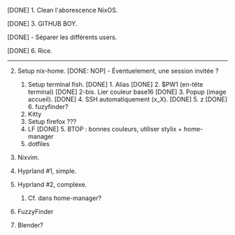 [DONE] 1.  Clean l'aborescence NixOS.

[DONE] 3.  GITHUB BOY.

[DONE]     - Séparer les différents users.

[DONE] 6.  Rice.

------------------------------

2.  Setup nix-home.
    [DONE: NOP] - Éventuelement, une session invitée ?
    1.  Setup terminal fish.
        [DONE] 1. Alias
        [DONE] 2. $PW1 (en-tête terminal)
        [DONE] 2-bis. Lier couleur base16
        [DONE] 3. Popup (image accueil).
        [DONE] 4. SSH automatiquement (x\_X).
        [DONE] 5. z
        [DONE] 6. fuzyfinder?
    2. Kitty
    3. Setup firefox ???
    4. LF
    [DONE] 5. BTOP : bonnes couleurs, utiliser stylix + home-manager
    6. dotfiles 


7.  Nixvim.

5.  Hyprland #1, simple.
6.  Hyprland #2, complexe.
    1. Cf. dans home-manager?

8. FuzzyFinder
9. Blender?
